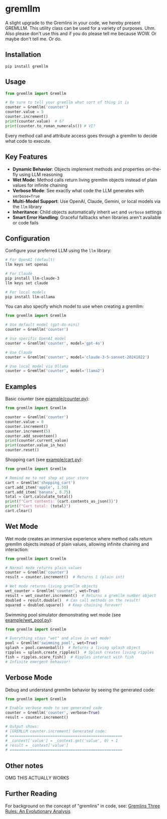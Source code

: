 # gremllm

A slight upgrade to the Gremlins in your code, we hereby present GREMLLM. This utility class can be used for a variety of purposes. Uhm. Also please don't use this and if you do please tell me because WOW. Or maybe don't tell me. Or do.

## Installation

    pip install gremllm

## Usage

```python
from gremllm import Gremllm

# Be sure to tell your gremllm what sort of thing it is
counter = Gremllm('counter')
counter.value = 5
counter.increment()
print(counter.value)  # 6?
print(counter.to_roman_numerals()) # VI?
```

Every method call and attribute access goes through a gremllm to decide what code to execute.

## Key Features

- **Dynamic Behavior**: Objects implement methods and properties on-the-fly using LLM reasoning
- **Wet Mode**: Method calls return living gremllm objects instead of plain values for infinite chaining
- **Verbose Mode**: See exactly what code the LLM generates with `verbose=True`
- **Multi-Model Support**: Use OpenAI, Claude, Gemini, or local models via the `llm` library
- **Inheritance**: Child objects automatically inherit `wet` and `verbose` settings
- **Smart Error Handling**: Graceful fallbacks when libraries aren't available or code fails

## Configuration

Configure your preferred LLM using the `llm` library:

```bash
# For OpenAI (default)
llm keys set openai

# For Claude
pip install llm-claude-3
llm keys set claude

# For local models
pip install llm-ollama
```

You can also specify which model to use when creating a gremllm:

```python
from gremllm import Gremllm

# Use default model (gpt-4o-mini)
counter = Gremllm('counter')

# Use specific OpenAI model
counter = Gremllm('counter', model='gpt-4o')

# Use Claude
counter = Gremllm('counter', model='claude-3-5-sonnet-20241022')

# Use local model via Ollama
counter = Gremllm('counter', model='llama2')
```

## Examples

Basic counter (see [example/counter.py](example/counter.py)):
```python
from gremllm import Gremllm

counter = Gremllm('counter')
counter.value = 0
counter.increment()
counter.increment(5)
counter.add_seventeen()
print(counter.current_value)
print(counter.value_in_hex)
counter.reset()
```

Shopping cart (see [example/cart.py](example/cart.py)):
```python
from gremllm import Gremllm

# Remind me to not shop at your store
cart = Gremllm('shopping_cart')
cart.add_item('apple', 1.50)
cart.add_item('banana', 0.75)
total = cart.calculate_total()
print(f"Cart contents: {cart.contents_as_json()}")
print(f"Cart total: {total}")
cart.clear()
```

## Wet Mode

Wet mode creates an immersive experience where method calls return gremllm objects instead of plain values, allowing infinite chaining and interaction:

```python
from gremllm import Gremllm

# Normal mode returns plain values
counter = Gremllm('counter')
result = counter.increment()  # Returns 1 (plain int)

# Wet mode returns living gremllm objects  
wet_counter = Gremllm('counter', wet=True)
result = wet_counter.increment()  # Returns a gremllm number object
doubled = result.double()  # Can call methods on the result!
squared = doubled.square()  # Keep chaining forever!
```

Swimming pool simulator demonstrating wet mode (see [example/wet_pool.py](example/wet_pool.py)):
```python
from gremllm import Gremllm

# Everything stays "wet" and alive in wet mode!
pool = Gremllm('swimming_pool', wet=True)
splash = pool.cannonball()  # Returns a living splash object
ripples = splash.create_ripples()  # Splash creates living ripples
fish = ripples.scare_fish()  # Ripples interact with fish
# Infinite emergent behavior!
```

## Verbose Mode

Debug and understand gremllm behavior by seeing the generated code:

```python
from gremllm import Gremllm

# Enable verbose mode to see generated code
counter = Gremllm('counter', verbose=True)
result = counter.increment()

# Output shows:
# [GREMLLM counter.increment] Generated code:
# ==================================================
# _context['value'] = _context.get('value', 0) + 1
# result = _context['value']
# ==================================================
```

## Other notes

OMG THIS ACTUALLY WORKS

## Further Reading

For background on the concept of "gremlins" in code, see: [Gremlins Three Rules: An Evolutionary Analysis](https://medium.com/@Naturalish/gremlins-three-rules-an-evolutionary-analysis-de4c4fae2785)

